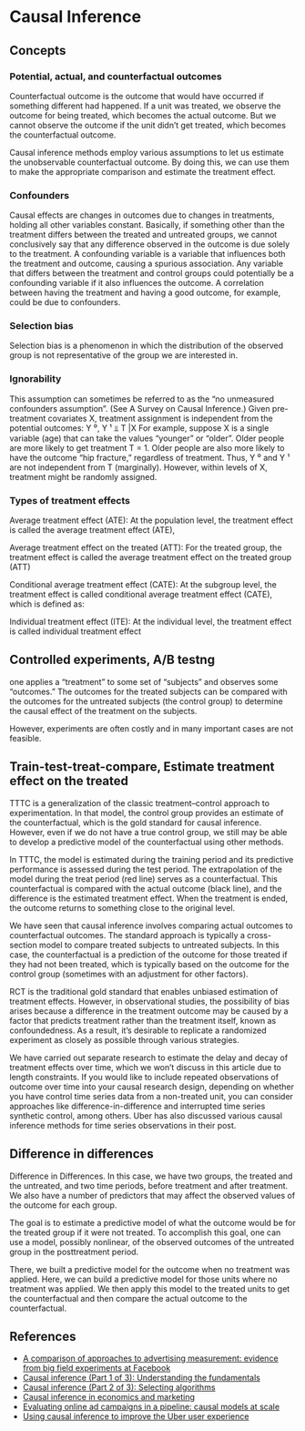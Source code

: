 # Causal Inference


## Concepts

### Potential, actual, and counterfactual outcomes
Counterfactual outcome is the outcome that would have occurred if something different had happened. If a unit was treated, we observe the outcome for being treated, which becomes the actual outcome. But we cannot observe the outcome if the unit didn’t get treated, which becomes the counterfactual outcome.

Causal inference methods employ various assumptions to let us estimate the unobservable counterfactual outcome. By doing this, we can use them to make the appropriate comparison and estimate the treatment effect.

### Confounders
Causal effects are changes in outcomes due to changes in treatments, holding all other variables constant. Basically, if something other than the treatment differs between the treated and untreated groups, we cannot conclusively say that any difference observed in the outcome is due solely to the treatment. A confounding variable is a variable that influences both the treatment and outcome, causing a spurious association. Any variable that differs between the treatment and control groups could potentially be a confounding variable if it also influences the outcome. A correlation between having the treatment and having a good outcome, for example, could be due to confounders.

### Selection bias
Selection bias is a phenomenon in which the distribution of the observed group is not representative of the group we are interested in. 

### Ignorability
This assumption can sometimes be referred to as the “no unmeasured confounders assumption”. (See A Survey on Causal Inference.) Given pre-treatment covariates X, treatment assignment is independent from the potential outcomes:
Y ⁰, Y ¹ ⫫ T |X
For example, suppose X is a single variable (age) that can take the values “younger” or “older”. Older people are more likely to get treatment T = 1. Older people are also more likely to have the outcome “hip fracture,” regardless of treatment. Thus, Y ⁰ and Y ¹ are not independent from T (marginally). However, within levels of X, treatment might be randomly assigned.


### Types of treatment effects
Average treatment effect (ATE): At the population level, the treatment effect is called the average treatment effect (ATE),

Average treatment effect on the treated (ATT): For the treated group, the treatment effect is called the average treatment effect on the treated group (ATT)

Conditional average treatment effect (CATE): At the subgroup level, the treatment effect is called conditional average treatment effect (CATE), which is defined as:


Individual treatment effect (ITE): At the individual level, the treatment effect is called individual treatment effect 


## Controlled experiments, A/B testng

one applies a “treatment” to
some set of “subjects” and observes some “outcomes.” The
outcomes for the treated subjects can be compared with the
outcomes for the untreated subjects (the control group) to determine the causal effect of the treatment on the subjects.

However, experiments are often costly and in many important
cases are not feasible.

## Train-test-treat-compare, Estimate treatment effect on the treated

TTTC is a generalization of the classic treatment–control
approach to experimentation. In that model, the control group provides an estimate of the counterfactual, which is the gold
standard for causal inference. However, even if we do not have a
true control group, we still may be able to develop a predictive
model of the counterfactual using other methods. 

In TTTC, the model is estimated during the training
period and its predictive performance is assessed during the test period. The
extrapolation of the model during the treat period (red line) serves as a
counterfactual. This counterfactual is compared with the actual outcome (black
line), and the difference is the estimated treatment effect. When the treatment is ended, the outcome returns to something close to the original level.

We have seen that causal inference involves comparing actual
outcomes to counterfactual outcomes. The standard approach is
typically a cross-section model to compare treated subjects to
untreated subjects. In this case, the counterfactual is a prediction
of the outcome for those treated if they had not been treated,
which is typically based on the outcome for the control group
(sometimes with an adjustment for other factors).


 RCT is the traditional gold standard that enables unbiased estimation of treatment effects. However, in observational studies, the possibility of bias arises because a difference in the treatment outcome may be caused by a factor that predicts treatment rather than the treatment itself, known as confoundedness. As a result, it’s desirable to replicate a randomized experiment as closely as possible through various strategies.


 We have carried out separate research to estimate the delay and decay of treatment effects over time, which we won’t discuss in this article due to length constraints. If you would like to include repeated observations of outcome over time into your causal research design, depending on whether you have control time series data from a non-treated unit, you can consider approaches like difference-in-difference and interrupted time series synthetic control, among others. Uber has also discussed various causal inference methods for time series observations in their post.





## Difference in differences

Difference in Differences. In this case, we have two groups, the treated and the untreated, and two time periods, before treatment and after treatment. We also have a number of predictors that may affect the observed values of the outcome for each group. 


The goal is to estimate a predictive model of what the outcome would be for the treated group if it were not treated. To accomplish this goal, one can use a model, possibly nonlinear, of the observed outcomes of the untreated group in the posttreatment period.

 There, we
built a predictive model for the outcome when no treatment was
applied. Here, we can build a predictive model for those units
where no treatment was applied. We then apply this model to the
treated units to get the counterfactual and then compare the
actual outcome to the counterfactual.



## References
* [A comparison of approaches to advertising measurement: evidence from big field experiments at Facebook](https://www.kellogg.northwestern.edu/faculty/gordon_b/files/fb_comparison.pdf)
* [Causal inference (Part 1 of 3): Understanding the fundamentals](https://medium.com/data-science-at-microsoft/causal-inference-part-1-of-3-understanding-the-fundamentals-816f4723e54a)
* [Causal inference (Part 2 of 3): Selecting algorithms](https://medium.com/data-science-at-microsoft/causal-inference-part-2-of-3-selecting-algorithms-a966f8228a2d)
* [Causal inference in economics and marketing](https://www.pnas.org/content/pnas/113/27/7310.full.pdf)
* [Evaluating online ad campaigns in a pipeline: causal models at scale](https://static.googleusercontent.com/media/research.google.com/en//pubs/archive/36552.pdf)
* [Using causal inference to improve the Uber user experience](https://eng.uber.com/causal-inference-at-uber/)

